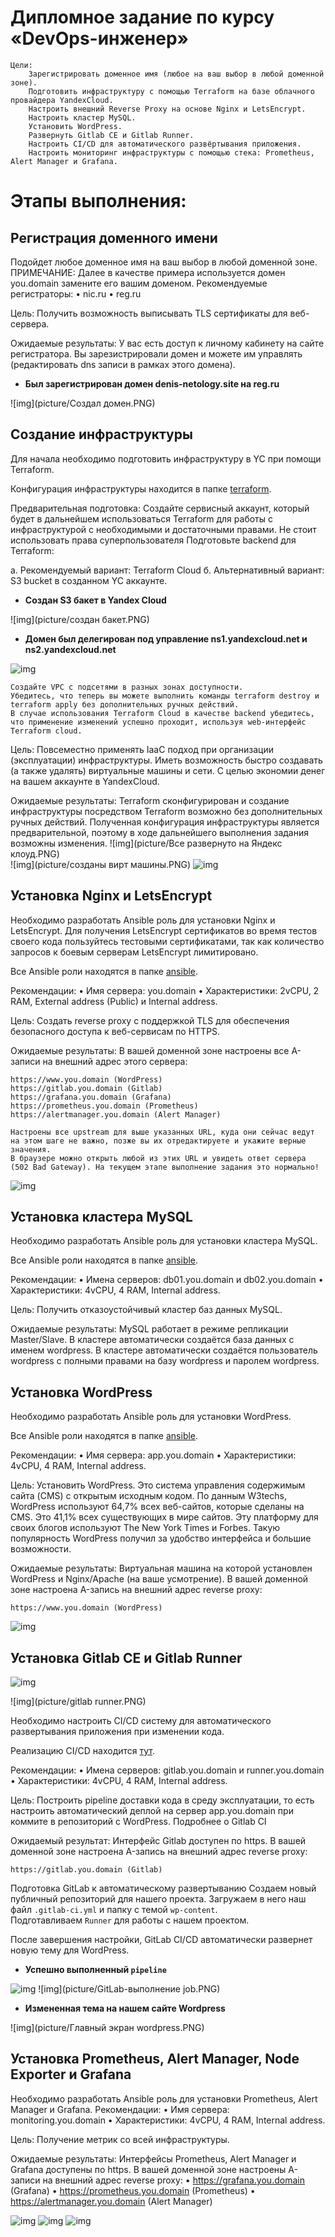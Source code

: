 # Дипломное задание по курсу «DevOps-инженер»
```
Цели:
    Зарегистрировать доменное имя (любое на ваш выбор в любой доменной зоне).
    Подготовить инфраструктуру с помощью Terraform на базе облачного провайдера YandexCloud.
    Настроить внешний Reverse Proxy на основе Nginx и LetsEncrypt.
    Настроить кластер MySQL.
    Установить WordPress.
    Развернуть Gitlab CE и Gitlab Runner.
    Настроить CI/CD для автоматического развёртывания приложения.
    Настроить мониторинг инфраструктуры с помощью стека: Prometheus, Alert Manager и Grafana.
```
# Этапы выполнения:

## Регистрация доменного имени

Подойдет любое доменное имя на ваш выбор в любой доменной зоне.
ПРИМЕЧАНИЕ: Далее в качестве примера используется домен you.domain замените его вашим доменом.
Рекомендуемые регистраторы:
• nic.ru
• reg.ru

Цель:
    Получить возможность выписывать TLS сертификаты для веб-сервера.

Ожидаемые результаты:
    У вас есть доступ к личному кабинету на сайте регистратора.
    Вы зарезистрировали домен и можете им управлять (редактировать dns записи в рамках этого домена).
	
- **Был зарегистрирован домен denis-netology.site на reg.ru**

![img](picture/Создал домен.PNG)


## Создание инфраструктуры

Для начала необходимо подготовить инфраструктуру в YC при помощи Terraform.

Конфигурация инфраструктуры находится в папке [terraform](terraform/).

Предварительная подготовка:
    Создайте сервисный аккаунт, который будет в дальнейшем использоваться Terraform для работы с инфраструктурой с необходимыми и достаточными правами. Не стоит использовать права суперпользователя
    Подготовьте backend для Terraform:

а. Рекомендуемый вариант: Terraform Cloud
б. Альтернативный вариант: S3 bucket в созданном YC аккаунте.

- **Создан S3 бакет в Yandex Cloud**

![img](picture/создан бакет.PNG)


- **Домен был делегирован под управление ns1.yandexcloud.net и ns2.yandexcloud.net**

![img](picture/Делегирование.PNG)

    Создайте VPC с подсетями в разных зонах доступности.
    Убедитесь, что теперь вы можете выполнить команды terraform destroy и terraform apply без дополнительных ручных действий.
    В случае использования Terraform Cloud в качестве backend убедитесь, что применение изменений успешно проходит, используя web-интерфейс Terraform cloud.

Цель:
    Повсеместно применять IaaC подход при организации (эксплуатации) инфраструктуры.
    Иметь возможность быстро создавать (а также удалять) виртуальные машины и сети. С целью экономии денег на вашем аккаунте в YandexCloud.

Ожидаемые результаты:
    Terraform сконфигурирован и создание инфраструктуры посредством Terraform возможно без дополнительных ручных действий.
    Полученная конфигурация инфраструктуры является предварительной, поэтому в ходе дальнейшего выполнения задания возможны изменения.
![img](picture/Все развернуто на Яндекс клоуд.PNG)    
![img](picture/созданы вирт машины.PNG)
![img](picture/Делегирование.PNG)


## Установка Nginx и LetsEncrypt

Необходимо разработать Ansible роль для установки Nginx и LetsEncrypt.
Для получения LetsEncrypt сертификатов во время тестов своего кода пользуйтесь тестовыми сертификатами, так как количество запросов к боевым серверам LetsEncrypt лимитировано.

Все Ansible роли находятся в папке [ansible](ansible/).

Рекомендации:
• Имя сервера: you.domain
• Характеристики: 2vCPU, 2 RAM, External address (Public) и Internal address.

Цель:
    Создать reverse proxy с поддержкой TLS для обеспечения безопасного доступа к веб-сервисам по HTTPS.

Ожидаемые результаты:
    В вашей доменной зоне настроены все A-записи на внешний адрес этого сервера:

    https://www.you.domain (WordPress)
    https://gitlab.you.domain (Gitlab)
    https://grafana.you.domain (Grafana)
    https://prometheus.you.domain (Prometheus)
    https://alertmanager.you.domain (Alert Manager)

    Настроены все upstream для выше указанных URL, куда они сейчас ведут на этом шаге не важно, позже вы их отредактируете и укажите верные значения.
    В браузере можно открыть любой из этих URL и увидеть ответ сервера (502 Bad Gateway). На текущем этапе выполнение задания это нормально!
	
 ![img](picture/nginx.PNG)

 
## Установка кластера MySQL

Необходимо разработать Ansible роль для установки кластера MySQL.

Все Ansible роли находятся в папке [ansible](ansible/).

Рекомендации:
• Имена серверов: db01.you.domain и db02.you.domain
• Характеристики: 4vCPU, 4 RAM, Internal address.

Цель:
    Получить отказоустойчивый кластер баз данных MySQL.

Ожидаемые результаты:
    MySQL работает в режиме репликации Master/Slave.
    В кластере автоматически создаётся база данных c именем wordpress.
    В кластере автоматически создаётся пользователь wordpress с полными правами на базу wordpress и паролем wordpress.

## Установка WordPress

Необходимо разработать Ansible роль для установки WordPress.

Все Ansible роли находятся в папке [ansible](ansible/).

Рекомендации:
• Имя сервера: app.you.domain
• Характеристики: 4vCPU, 4 RAM, Internal address.

Цель:
    Установить WordPress. Это система управления содержимым сайта (CMS) с открытым исходным кодом.
По данным W3techs, WordPress используют 64,7% всех веб-сайтов, которые сделаны на CMS. Это 41,1% всех существующих в мире сайтов. Эту платформу для своих блогов используют The New York Times и Forbes. Такую популярность WordPress получил за удобство интерфейса и большие возможности.

Ожидаемые результаты:
    Виртуальная машина на которой установлен WordPress и Nginx/Apache (на ваше усмотрение).
    В вашей доменной зоне настроена A-запись на внешний адрес reverse proxy:

    https://www.you.domain (WordPress)
	
![img](picture/wordpress.PNG)


## Установка Gitlab CE и Gitlab Runner



![img](picture/gitlab.PNG)

![img](picture/gitlab runner.PNG)

Необходимо настроить CI/CD систему для автоматического развертывания приложения при изменении кода.

Реализацию CI/CD находится [тут](gitlab-ci-cd/).

Рекомендации:
• Имена серверов: gitlab.you.domain и runner.you.domain
• Характеристики: 4vCPU, 4 RAM, Internal address.

Цель:
    Построить pipeline доставки кода в среду эксплуатации, то есть настроить автоматический деплой на сервер app.you.domain при коммите в репозиторий с WordPress.
    Подробнее о Gitlab CI

Ожидаемый результат:
    Интерфейс Gitlab доступен по https.
    В вашей доменной зоне настроена A-запись на внешний адрес reverse proxy:

    https://gitlab.you.domain (Gitlab)
	


Подготовка GitLab к автоматическому развертыванию
	Создаем новый публичный репозиторий для нашего проекта.
	Загружаем в него наш файл `.gitlab-ci.yml` и папку с темой `wp-content`.\
	Подготавливаем `Runner` для работы с нашем проектом.

После завершения настройки, GitLab CI/CD автоматически развернет новую тему для WordPress.

 - **Успешно выполненный `pipeline`**
 
![img](picture/gitlab-piplines.PNG)
![img](picture/GitLab-выполнение job.PNG)

 - **Измененная тема на нашем сайте Wordpress**
 
![img](picture/Главный экран wordpress.PNG)

## Установка Prometheus, Alert Manager, Node Exporter и Grafana

Необходимо разработать Ansible роль для установки Prometheus, Alert Manager и Grafana.
Рекомендации:
• Имя сервера: monitoring.you.domain
• Характеристики: 4vCPU, 4 RAM, Internal address.

Цель:
    Получение метрик со всей инфраструктуры.

Ожидаемые результаты:
    Интерфейсы Prometheus, Alert Manager и Grafana доступены по https.
    В вашей доменной зоне настроены A-записи на внешний адрес reverse proxy:
    • https://grafana.you.domain (Grafana)
    • https://prometheus.you.domain (Prometheus)
    • https://alertmanager.you.domain (Alert Manager)

![img](picture/grafana-2.PNG)
![img](picture/prometheus.PNG)
![img](picture/alertmanager.PNG)



